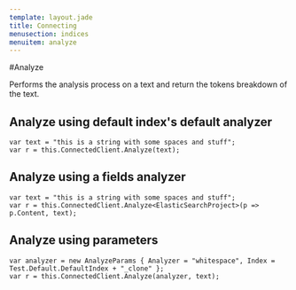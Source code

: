 ```yaml
---
template: layout.jade
title: Connecting
menusection: indices
menuitem: analyze
---
```


#Analyze 

Performs the analysis process on a text and return the tokens breakdown of the text.

## Analyze using default index's default analyzer

	var text = "this is a string with some spaces and stuff";
	var r = this.ConnectedClient.Analyze(text);


## Analyze using a fields analyzer

    var text = "this is a string with some spaces and stuff";
    var r = this.ConnectedClient.Analyze<ElasticSearchProject>(p => p.Content, text);


## Analyze using parameters

	var analyzer = new AnalyzeParams { Analyzer = "whitespace", Index = Test.Default.DefaultIndex + "_clone" };
	var r = this.ConnectedClient.Analyze(analyzer, text);




